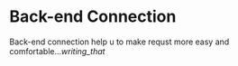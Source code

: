 # Back-end Connection

Back-end connection help u to make requst more easy and comfortable...*writing_that*